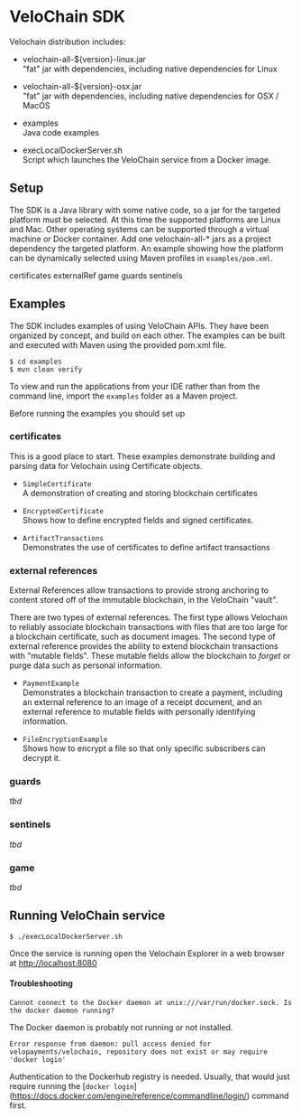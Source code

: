 # VeloChain SDK

Velochain distribution includes:

* velochain-all-${version}-linux.jar  
    "fat" jar with dependencies, including native dependencies for Linux
    
* velochain-all-${version}-osx.jar       
    "fat" jar with dependencies, including native dependencies for OSX / MacOS

* examples   
    Java code examples

* execLocalDockerServer.sh    
    Script which launches the VeloChain service from a Docker image.

## Setup

The SDK is a Java library with some native code, so a jar for the targeted platform must be selected. At this time the supported platforms are Linux and Mac. Other operating systems can be supported through a virtual machine or Docker container. Add one velochain-all-* jars as a project dependency the targeted platform. An example showing how the platform can be dynamically selected using Maven profiles in `examples/pom.xml`. 

certificates
externalRef
game
guards
sentinels

## Examples

The SDK includes examples of using VeloChain APIs. They have been organized by concept, and build on each other. The examples can be built and executed with Maven using the provided pom.xml file. 

    $ cd examples
    $ mvn clean verify

To view and run the applications from your IDE rather than from the command line, import the `examples` folder as a Maven project.

Before running the examples you should set up 

### certificates

This is a good place to start. These examples demonstrate building and parsing data for Velochain using Certificate objects. 

- `SimpleCertificate`   
A demonstration of creating and storing blockchain certificates

- `EncryptedCertificate`  
Shows how to define encrypted fields and signed certificates.
 
- `ArtifactTransactions`   
Demonstrates the use of certificates to define artifact transactions


### external references

External References allow transactions to provide strong anchoring to content stored off of the immutable blockchain, in the VeloChain "vault".

There are two types of external references. The first type allows Velochain to reliably associate blockchain transactions with files that are too large for a blockchain certificate, such as document images.  The second type of external reference provides the ability to extend blockchain transactions with "mutable fields".  These mutable fields allow the blockchain to _forget_ or purge data such as personal information. 

- `PaymentExample`  
Demonstrates a blockchain transaction to create a payment, including an external reference to an image of a receipt document, and an external reference to mutable fields with personally identifying information.

- `FileEncryptionExample`  
Shows how to encrypt a file so that only specific subscribers can decrypt it. 

### guards

_tbd_

### sentinels

_tbd_

### game

_tbd_


## Running VeloChain service

    $ ./execLocalDockerServer.sh

Once the service is running open the Velochain Explorer in a web browser at [http://localhost:8080](http://localhost:8080)



#### Troubleshooting

`Cannot connect to the Docker daemon at unix:///var/run/docker.sock. Is the docker daemon running?`  

The Docker daemon is probably not running or not installed.

`Error response from daemon: pull access denied for velopayments/velochain, repository does not exist or may require 'docker login'`

Authentication to the Dockerhub registry is needed. Usually, that would just require running the [`docker login`] (https://docs.docker.com/engine/reference/commandline/login/) command first.



